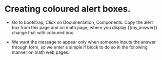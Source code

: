 # Creating coloured alert boxes.

- Go to bootstrap, Click on Documentation, Components. Copy the alert box from this page and on math page, where you display {{my_answer}} change that with coloured box.

- We want the message to appear only when someone inputs the answer through form, so we enter a simple if block to do so in the following manner on math web pages.

```html

```
